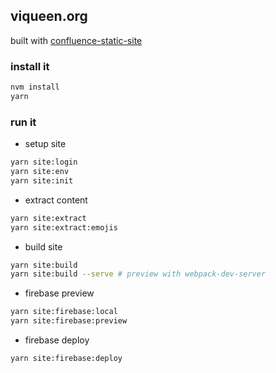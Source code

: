 ## viqueen.org

built with [confluence-static-site](https://github.com/viqueen/confluence-static-site)

### install it

```bash
nvm install
yarn
```

### run it

- setup site

```bash
yarn site:login
yarn site:env
yarn site:init
```

- extract content

```bash
yarn site:extract
yarn site:extract:emojis
```

- build site

```bash
yarn site:build
yarn site:build --serve # preview with webpack-dev-server
```

- firebase preview

```bash
yarn site:firebase:local
yarn site:firebase:preview
```

- firebase deploy

```bash
yarn site:firebase:deploy
```
